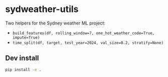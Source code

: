 # sydweather-utils

Two helpers for the Sydney weather ML project:

- `build_features(df, rolling_window=7, one_hot_weather_code=True, impute=True)`
- `time_split(df, target, test_year=2024, val_size=0.2, stratify=None)`

## Dev install
```bash
pip install -e .
